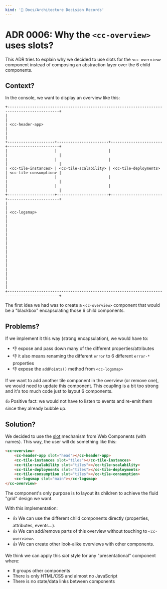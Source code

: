 ```yaml
---
kind: '📌 Docs/Architecture Decision Records'
---
```

# ADR 0006: Why the `<cc-overview>` uses slots?

This ADR tries to explain why we decided to use slots for the `<cc-overview>` component instead of composing an abstraction layer over the 6 child components.

## Context?

In the console, we want to display an overview like this:

```
+---------------------------------------------------------------------------------------------+
|                                                                                             |
| <cc-header-app>                                                                             |
|                                                                                             |
+---------------------+-----------------------+-----------------------+-----------------------+
|                     |                       |                       |                       |
|                     |                       |                       |                       |
| <cc-tile-instances> | <cc-tile-scalability> | <cc-tile-deployments> | <cc-tile-consumption> |
|                     |                       |                       |                       |
|                     |                       |                       |                       |
+---------------------+-----------------------+-----------------------+-----------------------+
|                                                                                             |
| <cc-logsmap>                                                                                |
|                                                                                             |
|                                                                                             |
|                                                                                             |
|                                                                                             |
|                                                                                             |
|                                                                                             |
|                                                                                             |
|                                                                                             |
+---------------------------------------------------------------------------------------------+
```

The first idea we had was to create a `<cc-overview>` component that would be a "blackbox" encapsulating those 6 child components.

## Problems?

If we implement it this way (strong encapsulation), we would have to:

* 👎 expose and pass down many of the different properties/attributes
* 👎 it also means renaming the different `error` to 6 different `error-*` properties
* 👎 expose the `addPoints()` method from `<cc-logsmap>`

If we want to add another tile component in the overview (or remove one), we would need to update this component.
This coupling is a bit too strong and it's too much code just to layout 6 components.

👍 Positive fact: we would not have to listen to events and re-emit them since they already bubble up.

## Solution?

We decided to use the [slot](https://developer.mozilla.org/en-US/docs/Web/HTML/Element/Slot) mechanism from Web Components (with names).
This way, the user will do something like this:

```html
<cc-overview>
    <cc-header-app slot="head"></cc-header-app>
    <cc-tile-instances slot="tiles"></cc-tile-instances>
    <cc-tile-scalability slot="tiles"></cc-tile-scalability>
    <cc-tile-deployments slot="tiles"></cc-tile-deployments>
    <cc-tile-consumption slot="tiles"></cc-tile-consumption>
    <cc-logsmap slot="main"></cc-logsmap>
</cc-overview>
```

The component's only purpose is to layout its children to achieve the fluid "grid" design we want.

With this implementation:

* 👍 We can use the different child components directly (properties, attributes, events...).
* 👍 We can add/remove parts of this overview without touching to `<cc-overview>`.
* 👍 We can create other look-alike overviews with other components.

We think we can apply this *slot* style for any "presentational" component where:

* It groups other components
* There is only HTML/CSS and almost no JavaScript
* There is no state/data links between components
